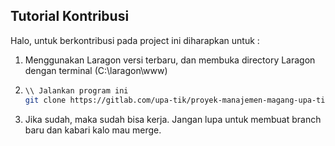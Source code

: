 ## Tutorial Kontribusi

Halo, untuk berkontribusi pada project ini diharapkan untuk :
1. Menggunakan Laragon versi terbaru, dan membuka directory Laragon dengan terminal (C:\laragon\www)
2. ```bash
   \\ Jalankan program ini
   git clone https://gitlab.com/upa-tik/proyek-manajemen-magang-upa-tik
   ```
3. Jika sudah, maka sudah bisa kerja. Jangan lupa untuk membuat branch baru dan kabari kalo mau merge.
